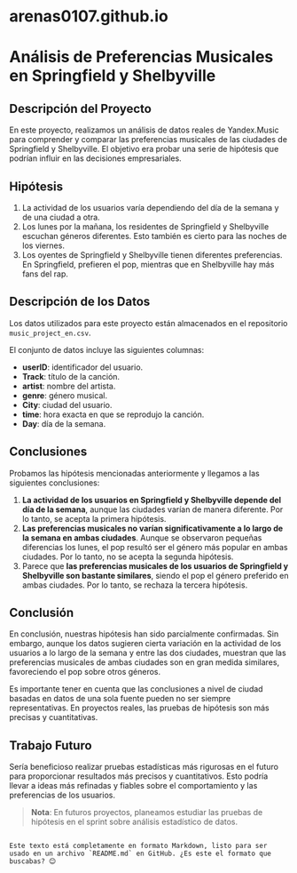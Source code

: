 # arenas0107.github.io

# Análisis de Preferencias Musicales en Springfield y Shelbyville

## Descripción del Proyecto

En este proyecto, realizamos un análisis de datos reales de Yandex.Music para comprender y comparar las preferencias musicales de las ciudades de Springfield y Shelbyville. El objetivo era probar una serie de hipótesis que podrían influir en las decisiones empresariales.

## Hipótesis

1. La actividad de los usuarios varía dependiendo del día de la semana y de una ciudad a otra.
2. Los lunes por la mañana, los residentes de Springfield y Shelbyville escuchan géneros diferentes. Esto también es cierto para las noches de los viernes.
3. Los oyentes de Springfield y Shelbyville tienen diferentes preferencias. En Springfield, prefieren el pop, mientras que en Shelbyville hay más fans del rap.

## Descripción de los Datos

Los datos utilizados para este proyecto están almacenados en el repositorio `music_project_en.csv`.

El conjunto de datos incluye las siguientes columnas:

- **userID**: identificador del usuario.
- **Track**: título de la canción.
- **artist**: nombre del artista.
- **genre**: género musical.
- **City**: ciudad del usuario.
- **time**: hora exacta en que se reprodujo la canción.
- **Day**: día de la semana.

## Conclusiones

Probamos las hipótesis mencionadas anteriormente y llegamos a las siguientes conclusiones:

1. **La actividad de los usuarios en Springfield y Shelbyville depende del día de la semana**, aunque las ciudades varían de manera diferente. Por lo tanto, se acepta la primera hipótesis.
2. **Las preferencias musicales no varían significativamente a lo largo de la semana en ambas ciudades**. Aunque se observaron pequeñas diferencias los lunes, el pop resultó ser el género más popular en ambas ciudades. Por lo tanto, no se acepta la segunda hipótesis.
3. Parece que **las preferencias musicales de los usuarios de Springfield y Shelbyville son bastante similares**, siendo el pop el género preferido en ambas ciudades. Por lo tanto, se rechaza la tercera hipótesis.

## Conclusión

En conclusión, nuestras hipótesis han sido parcialmente confirmadas. Sin embargo, aunque los datos sugieren cierta variación en la actividad de los usuarios a lo largo de la semana y entre las dos ciudades, muestran que las preferencias musicales de ambas ciudades son en gran medida similares, favoreciendo el pop sobre otros géneros.

Es importante tener en cuenta que las conclusiones a nivel de ciudad basadas en datos de una sola fuente pueden no ser siempre representativas. En proyectos reales, las pruebas de hipótesis son más precisas y cuantitativas.

## Trabajo Futuro

Sería beneficioso realizar pruebas estadísticas más rigurosas en el futuro para proporcionar resultados más precisos y cuantitativos. Esto podría llevar a ideas más refinadas y fiables sobre el comportamiento y las preferencias de los usuarios.

> **Nota**: En futuros proyectos, planeamos estudiar las pruebas de hipótesis en el sprint sobre análisis estadístico de datos.
```

Este texto está completamente en formato Markdown, listo para ser usado en un archivo `README.md` en GitHub. ¿Es este el formato que buscabas? 😊

